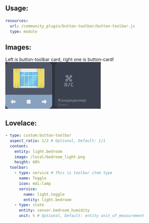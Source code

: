 ## Usage:
```yaml
resources:
  url: /community_plugin/button-toolbar/button-toolbar.js
  type: module
```

## Images:
Left is button-toolbar card, right one is button-card!
<img src="images/1.png" alt="1" width="300"/>

## Lovelace:
```yaml
- type: custom:button-toolbar
  aspect_ratio: 1/2 # Optional, Default: 1/1
  content:
    entity: light.bedroom
    image: /local/bedroom_light.png
    height: 60%
  toolbar:
    - type: service # This is toolbar item type
      name: Toggle
      icon: mdi:lamp
      service:
        name: light.toggle
        entity: light.bedroom
    - type: state
      entity: sensor.bedroom_humidity
      unit: % # Optional, Default: entity unit_of_measurement
```
